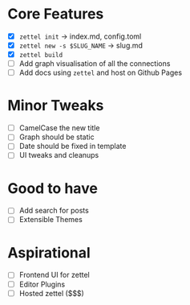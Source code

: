 # Core Features

- [x] `zettel init` -> index.md, config.toml
- [x] `zettel new -s $SLUG_NAME` -> slug.md
- [x] `zettel build`
- [ ] Add graph visualisation of all the connections
- [ ] Add docs using `zettel` and host on Github Pages

# Minor Tweaks
- [ ] CamelCase the new title
- [ ] Graph should be static
- [ ] Date should be fixed in template
- [ ] UI tweaks and cleanups

# Good to have
- [ ] Add search for posts
- [ ] Extensible Themes

# Aspirational
- [ ] Frontend UI for zettel
- [ ] Editor Plugins
- [ ] Hosted zettel ($$$)
